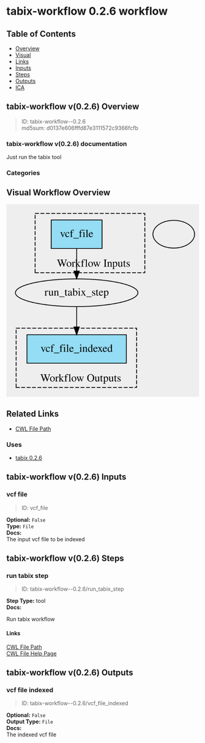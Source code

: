 
tabix-workflow 0.2.6 workflow
=============================

## Table of Contents
  
- [Overview](#tabix-workflow-v026-overview)  
- [Visual](#visual-workflow-overview)  
- [Links](#related-links)  
- [Inputs](#tabix-workflow-v026-inputs)  
- [Steps](#tabix-workflow-v026-steps)  
- [Outputs](#tabix-workflow-v026-outputs)  
- [ICA](#ica)  


## tabix-workflow v(0.2.6) Overview



  
> ID: tabix-workflow--0.2.6  
> md5sum: d0137e606fffd87e3111572c9366fcfb

### tabix-workflow v(0.2.6) documentation
  
Just run the tabix tool

### Categories
  


## Visual Workflow Overview
  
[![tabix-workflow__0.2.6.svg](../../../../images/workflows/tabix-workflow/0.2.6/tabix-workflow__0.2.6.svg)](https://github.com/umccr/cwl-ica/raw/main/.github/catalogue/images/workflows/tabix-workflow/0.2.6/tabix-workflow__0.2.6.svg)
## Related Links
  
- [CWL File Path](../../../../../../workflows/tabix-workflow/0.2.6/tabix-workflow__0.2.6.cwl)  


### Uses
  
- [tabix 0.2.6](../../../tools/tabix/0.2.6/tabix__0.2.6.md)  

  


## tabix-workflow v(0.2.6) Inputs

### vcf file



  
> ID: vcf_file
  
**Optional:** `False`  
**Type:** `File`  
**Docs:**  
The input vcf file to be indexed

  


## tabix-workflow v(0.2.6) Steps

### run tabix step


  
> ID: tabix-workflow--0.2.6/run_tabix_step
  
**Step Type:** tool  
**Docs:**
  
Run tabix workflow

#### Links
  
[CWL File Path](../../../../../../tools/tabix/0.2.6/tabix__0.2.6.cwl)  
[CWL File Help Page](../../../tools/tabix/0.2.6/tabix__0.2.6.md)  


## tabix-workflow v(0.2.6) Outputs

### vcf file indexed



  
> ID: tabix-workflow--0.2.6/vcf_file_indexed  

  
**Optional:** `False`  
**Output Type:** `File`  
**Docs:**  
The indexed vcf file
  

  

